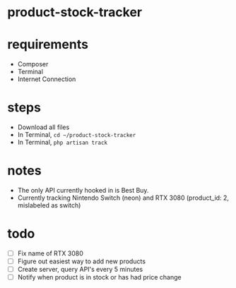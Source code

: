 # product-stock-tracker

# requirements
- Composer
- Terminal
- Internet Connection

# steps
- Download all files
- In Terminal, `cd ~/product-stock-tracker`
- In Terminal, `php artisan track`

# notes
- The only API currently hooked in is Best Buy.
- Currently tracking Nintendo Switch (neon) and RTX 3080 (product_id: 2, mislabeled as switch)

# todo
- [ ] Fix name of RTX 3080
- [ ] Figure out easiest way to add new products
- [ ] Create server, query API's every 5 minutes
- [ ] Notify when product is in stock or has had price change
